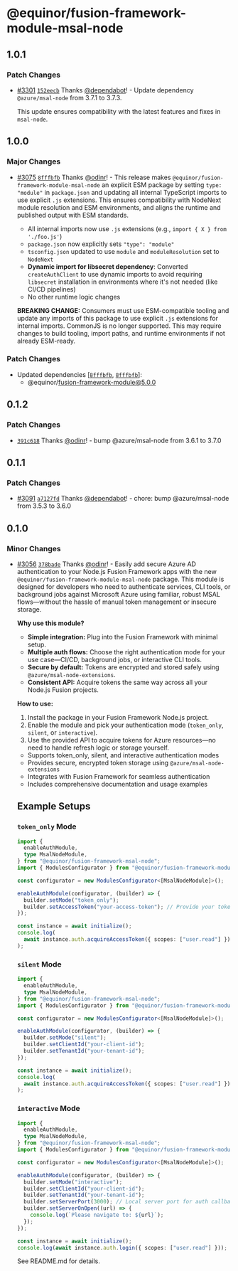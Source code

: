 # @equinor/fusion-framework-module-msal-node

## 1.0.1

### Patch Changes

- [#3301](https://github.com/equinor/fusion-framework/pull/3301) [`152eecb`](https://github.com/equinor/fusion-framework/commit/152eecbccccd5ee3aafc5d59cebdb9b9554ca026) Thanks [@dependabot](https://github.com/apps/dependabot)! - Update dependency `@azure/msal-node` from 3.7.1 to 3.7.3.

  This update ensures compatibility with the latest features and fixes in `msal-node`.

## 1.0.0

### Major Changes

- [#3075](https://github.com/equinor/fusion-framework/pull/3075) [`8fffbfb`](https://github.com/equinor/fusion-framework/commit/8fffbfb12daa9748bf5290e5084cd4d409aed253) Thanks [@odinr](https://github.com/odinr)! - This release makes `@equinor/fusion-framework-module-msal-node` an explicit ESM package by setting `type: "module"` in `package.json` and updating all internal TypeScript imports to use explicit `.js` extensions. This ensures compatibility with NodeNext module resolution and ESM environments, and aligns the runtime and published output with ESM standards.

  - All internal imports now use `.js` extensions (e.g., `import { X } from './foo.js'`)
  - `package.json` now explicitly sets `"type": "module"`
  - `tsconfig.json` updated to use `module` and `moduleResolution` set to `NodeNext`
  - **Dynamic import for libsecret dependency**: Converted `createAuthClient` to use dynamic imports to avoid requiring `libsecret` installation in environments where it's not needed (like CI/CD pipelines)
  - No other runtime logic changes

  **BREAKING CHANGE:**
  Consumers must use ESM-compatible tooling and update any imports of this package to use explicit `.js` extensions for internal imports. CommonJS is no longer supported. This may require changes to build tooling, import paths, and runtime environments if not already ESM-ready.

### Patch Changes

- Updated dependencies [[`8fffbfb`](https://github.com/equinor/fusion-framework/commit/8fffbfb12daa9748bf5290e5084cd4d409aed253), [`8fffbfb`](https://github.com/equinor/fusion-framework/commit/8fffbfb12daa9748bf5290e5084cd4d409aed253)]:
  - @equinor/fusion-framework-module@5.0.0

## 0.1.2

### Patch Changes

- [`391c618`](https://github.com/equinor/fusion-framework/commit/391c618a8ff4e808d904941b0425961a79def7e7) Thanks [@odinr](https://github.com/odinr)! - bump @azure/msal-node from 3.6.1 to 3.7.0

## 0.1.1

### Patch Changes

- [#3091](https://github.com/equinor/fusion-framework/pull/3091) [`a7127fd`](https://github.com/equinor/fusion-framework/commit/a7127fdc54d9f884dca09a8a85a16d0e3a69053e) Thanks [@dependabot](https://github.com/apps/dependabot)! - chore: bump @azure/msal-node from 3.5.3 to 3.6.0

## 0.1.0

### Minor Changes

- [#3056](https://github.com/equinor/fusion-framework/pull/3056) [`378bade`](https://github.com/equinor/fusion-framework/commit/378bade86c38e1057afe125fffc0bb06d6927deb) Thanks [@odinr](https://github.com/odinr)! - Easily add secure Azure AD authentication to your Node.js Fusion Framework apps with the new `@equinor/fusion-framework-module-msal-node` package. This module is designed for developers who need to authenticate services, CLI tools, or background jobs against Microsoft Azure using familiar, robust MSAL flows—without the hassle of manual token management or insecure storage.

  **Why use this module?**

  - **Simple integration:** Plug into the Fusion Framework with minimal setup.
  - **Multiple auth flows:** Choose the right authentication mode for your use case—CI/CD, background jobs, or interactive CLI tools.
  - **Secure by default:** Tokens are encrypted and stored safely using `@azure/msal-node-extensions`.
  - **Consistent API:** Acquire tokens the same way across all your Node.js Fusion projects.

  **How to use:**

  1. Install the package in your Fusion Framework Node.js project.
  2. Enable the module and pick your authentication mode (`token_only`, `silent`, or `interactive`).
  3. Use the provided API to acquire tokens for Azure resources—no need to handle refresh logic or storage yourself.

  - Supports token_only, silent, and interactive authentication modes
  - Provides secure, encrypted token storage using `@azure/msal-node-extensions`
  - Integrates with Fusion Framework for seamless authentication
  - Includes comprehensive documentation and usage examples

  ## Example Setups

  ### `token_only` Mode

  ```ts
  import {
    enableAuthModule,
    type MsalNodeModule,
  } from "@equinor/fusion-framework-msal-node";
  import { ModulesConfigurator } from "@equinor/fusion-framework-module";

  const configurator = new ModulesConfigurator<[MsalNodeModule]>();

  enableAuthModule(configurator, (builder) => {
    builder.setMode("token_only");
    builder.setAccessToken("your-access-token"); // Provide your token
  });

  const instance = await initialize();
  console.log(
    await instance.auth.acquireAccessToken({ scopes: ["user.read"] })
  );
  ```

  ### `silent` Mode

  ```ts
  import {
    enableAuthModule,
    type MsalNodeModule,
  } from "@equinor/fusion-framework-msal-node";
  import { ModulesConfigurator } from "@equinor/fusion-framework-module";

  const configurator = new ModulesConfigurator<[MsalNodeModule]>();

  enableAuthModule(configurator, (builder) => {
    builder.setMode("silent");
    builder.setClientId("your-client-id");
    builder.setTenantId("your-tenant-id");
  });

  const instance = await initialize();
  console.log(
    await instance.auth.acquireAccessToken({ scopes: ["user.read"] })
  );
  ```

  ### `interactive` Mode

  ```ts
  import {
    enableAuthModule,
    type MsalNodeModule,
  } from "@equinor/fusion-framework-msal-node";
  import { ModulesConfigurator } from "@equinor/fusion-framework-module";

  const configurator = new ModulesConfigurator<[MsalNodeModule]>();

  enableAuthModule(configurator, (builder) => {
    builder.setMode("interactive");
    builder.setClientId("your-client-id");
    builder.setTenantId("your-tenant-id");
    builder.setServerPort(3000); // Local server port for auth callback
    builder.setServerOnOpen((url) => {
      console.log(`Please navigate to: ${url}`);
    });
  });

  const instance = await initialize();
  console.log(await instance.auth.login({ scopes: ["user.read"] }));
  ```

  See README.md for details.
